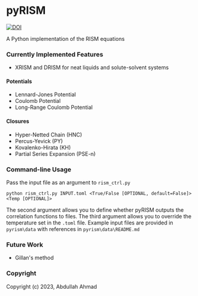 pyRISM
==============================
[//]: # (Badges)
[![DOI](https://zenodo.org/badge/267991398.svg)](https://zenodo.org/badge/latestdoi/267991398)

A Python implementation of the RISM equations

### Currently Implemented Features
- XRISM and DRISM for neat liquids and solute-solvent systems

#### Potentials
- Lennard-Jones Potential
- Coulomb Potential
- Long-Range Coulomb Potential

#### Closures
- Hyper-Netted Chain (HNC)
- Percus-Yevick (PY)
- Kovalenko-Hirata (KH)
- Partial Series Expansion (PSE-n)

### Command-line Usage
Pass the input file as an argument to `rism_ctrl.py`

`python rism_ctrl.py INPUT.toml <True/False [OPTIONAL, default=False]> <Temp [OPTIONAL]>`

The second argument allows you to define whether pyRISM outputs the correlation functions to files.
The third argument allows you to override the temperature set in the `.toml` file.
Example input files are provided in `pyrism\data` with references in `pyrism\data\README.md`

### Future Work
- Gillan's method

### Copyright

Copyright (c) 2023, Abdullah Ahmad
